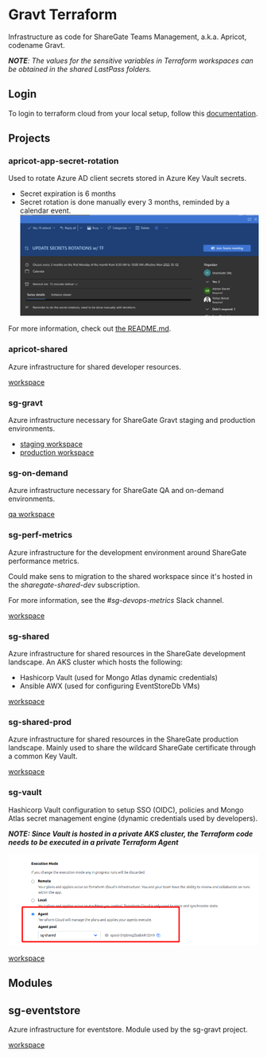 # Gravt Terraform

Infrastructure as code for ShareGate Teams Management, a.k.a. Apricot, codename Gravt.

_**NOTE**: The values for the sensitive variables in Terraform workspaces can be obtained in the shared LastPass folders._

## Login

To login to terraform cloud from your local setup, follow this [documentation](https://developer.hashicorp.com/terraform/tutorials/cloud-get-started/cloud-login).

## Projects

### apricot-app-secret-rotation

Used to rotate Azure AD client secrets stored in Azure Key Vault secrets.

- Secret expiration is 6 months
- Secret rotation is done manually every 3 months, reminded by a calendar event.
![img.png](./docs/secret_rotation_event.png)

For more information, check out [the README.md](./apricot-app-secret-rotation/README.md).

### apricot-shared

Azure infrastructure for shared developer resources.

[workspace](https://app.terraform.io/app/ShareGate/workspaces/apricot-shared)

### sg-gravt

Azure infrastructure necessary for ShareGate Gravt staging and production environments.

- [staging workspace](https://app.terraform.io/app/ShareGate/workspaces/sg-gravt-staging)
- [production workspace](https://app.terraform.io/app/ShareGate/workspaces/sg-gravt-prod)

### sg-on-demand

Azure infrastructure necessary for ShareGate QA and on-demand environments.

[qa workspace](https://app.terraform.io/app/ShareGate/workspaces/sg-on-demand)

### sg-perf-metrics

Azure infrastructure for the development environment around ShareGate performance metrics.

Could make sens to migration to the shared workspace since it's hosted in the _sharegate-shared-dev_ subscription.

For more information, see the _#sg-devops-metrics_ Slack channel.

[workspace](https://app.terraform.io/app/ShareGate/workspaces/sg-perf-metrics)

### sg-shared

Azure infrastructure for shared resources in the ShareGate development landscape. An AKS cluster which hosts the following:

- Hashicorp Vault (used for Mongo Atlas dynamic credentials)
- Ansible AWX (used for configuring EventStoreDb VMs)

[workspace](https://app.terraform.io/app/ShareGate/workspaces/sg-shared)

### sg-shared-prod

Azure infrastructure for shared resources in the ShareGate production landscape. Mainly used to share the wildcard ShareGate certificate through a common Key Vault.

[workspace](https://app.terraform.io/app/ShareGate/workspaces/sg-shared-prod)

### sg-vault

Hashicorp Vault configuration to setup SSO (OIDC), policies and Mongo Atlas secret management engine (dynamic credentials used by developers).

_**NOTE: Since Vault is hosted in a private AKS cluster, the Terraform code needs to be executed in a private Terraform Agent**_

![Terraform Agent](./docs/tf_agent.png)

[workspace](https://app.terraform.io/app/ShareGate/workspaces/sg-vault)

## Modules

## sg-eventstore

Azure infrastructure for eventstore. Module used by the sg-gravt project.

[workspace](https://app.terraform.io/app/ShareGate/workspaces/sg-eventstore-prod)
